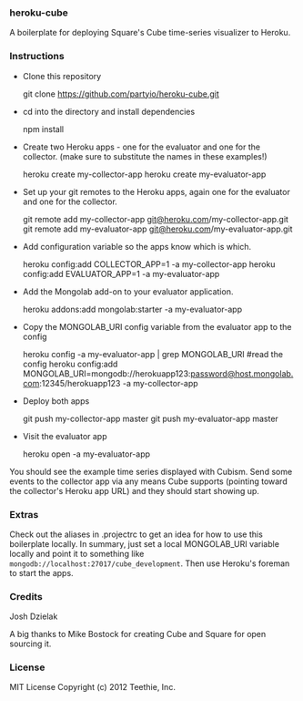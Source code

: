 ### heroku-cube
A boilerplate for deploying Square's Cube time-series visualizer to Heroku.

### Instructions
* Clone this repository

    git clone https://github.com/partyio/heroku-cube.git

* cd into the directory and install dependencies

    npm install

* Create two Heroku apps - one for the evaluator and one for the collector. (make sure to substitute the names in these examples!)

    heroku create my-collector-app
    heroku create my-evaluator-app

* Set up your git remotes to the Heroku apps, again one for the evaluator and one for the collector.

    git remote add my-collector-app git@heroku.com/my-collector-app.git
    git remote add my-evaluator-app git@heroku.com/my-evaluator-app.git

* Add configuration variable so the apps know which is which.

    heroku config:add COLLECTOR_APP=1 -a my-collector-app
    heroku config:add EVALUATOR_APP=1 -a my-evaluator-app

* Add the Mongolab add-on to your evaluator application.

    heroku addons:add mongolab:starter -a my-evaluator-app

* Copy the MONGOLAB_URI config variable from the evaluator app to the config

    heroku config -a my-evaluator-app | grep MONGOLAB_URI #read the config
    heroku config:add MONGOLAB_URI=mongodb://herokuapp123:password@host.mongolab.com:12345/herokuapp123 -a my-collector-app

* Deploy both apps

    git push my-collector-app master
    git push my-evaluator-app master

* Visit the evaluator app

    heroku open -a my-evaluator-app

You should see the example time series displayed with Cubism.
Send some events to the collector app via any means Cube supports (pointing toward the
collector's Heroku app URL) and they should start showing up.

### Extras
Check out the aliases in .projectrc to get an idea for how to use this boilerplate locally.
In summary, just set a local MONGOLAB_URI variable locally and point it to something like
`mongodb://localhost:27017/cube_development`. Then use Heroku's foreman to start the apps.

### Credits
Josh Dzielak

A big thanks to Mike Bostock for creating Cube and Square for open sourcing it.

### License
MIT License
Copyright (c) 2012 Teethie, Inc.
